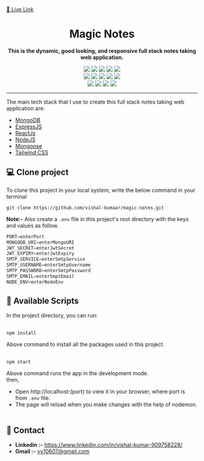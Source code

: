 <a href="https://magicnotes.up.railway.app/" target="_blank">🔗 Live Link</a>

<h1 align="center">Magic Notes</h1>

<p align="center">
    <b>This is the dynamic, good looking, and responsive full stack notes taking web application.</b> 
</p>

<p align="center">
    <img src="https://img.shields.io/badge/nodejs-18.13.0-green" />
    <img src="https://img.shields.io/badge/express-4.18.2-blue" />
    <img src="https://img.shields.io/badge/mongoose-6.8.3-orange" />
    <img src="https://img.shields.io/badge/jsonwebtoken-9.0.0-pink" />
    <img src="https://img.shields.io/badge/bcryptjs-2.4.3-yellow" />
    <br />
    <img src="https://img.shields.io/badge/nodemon-2.0.20-lightgreen" />
    <img src="https://img.shields.io/badge/cookie--parser-1.4.6-orange" />
    <img src="https://img.shields.io/badge/cors-2.8.5-neon" />
    <img src="https://img.shields.io/badge/dotenv-16.0.3-lightgrey" />
    <img src="https://img.shields.io/badge/morgan-1.10.0-white" />
    <br />
    <img src="https://img.shields.io/badge/generate--password-1.7.0-lightblue" />
    <img src="https://img.shields.io/badge/nodemailer-6.9.0-yellow" />
    <img src="https://img.shields.io/badge/route-0.2.5-yellowgreen" />
    <img src="https://img.shields.io/badge/router-1.3.7-lightpink" />
</p>

---

The main tech stack that I use to create this full stack notes taking web application are:

- <a href="https://mongoosejs.com/" target="_blank">MongoDB</a>
- <a href="https://expressjs.com/" target="_blank">ExpressJS</a>
- <a href="https://reactjs.org/" target="_blank">ReactJs</a>
- <a href="https://nodejs.org/" target="_blank">NodeJS</a>
- <a href="https://mongoosejs.com/" target="_blank">Mongoose</a>
- <a href="https://tailwindcss.com" target="_blank">Tailwind CSS</a>

## 💻 Clone project

To clone this project in your local system, write the below command in your terminal

```
git clone https://github.com/vishal-kumaar/magic-notes.git
```

**Note:-** Also create a `.env` file in this project's root directory with the keys and values as follow.

```javascript
PORT=enterPort
MONGODB_URI=enterMongoURI
JWT_SECRET=enterJwtSecret
JWT_EXPIRY=enterJwtExpiry
SMTP_SERVICE=enterSmtpService
SMTP_USERNAME=enterSmtpUsername
SMTP_PASSWORD=enterSmtpPassword
SMTP_EMAIL=enterSmptEmail
NODE_ENV=enterNodeEnv
```

## 📜 Available Scripts

In the project directory, you can run: <br /> <br />

```
npm install
```

Above command to install all the packages used in this project. <br /> <br />

```
npm start
```

Above command runs the app in the development mode. <br />
then,

- Open http://localhost:{port} to view it in your browser, where port is from `.env` file.
- The page will reload when you make changes with the help of nodemon.
  <br /> <br />

## 💬 Contact

- **Linkedin :-** https://www.linkedin.com/in/vishal-kumar-909758228/
- **Gmail :-** vy10607@gmail.com